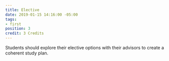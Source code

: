 ```yaml
---
title: Elective
date: 2019-01-15 14:16:00 -05:00
tags:
- first
position: 3
credit: 3 Credits
---
```


Students should explore their elective options with their advisors to create a coherent study plan.